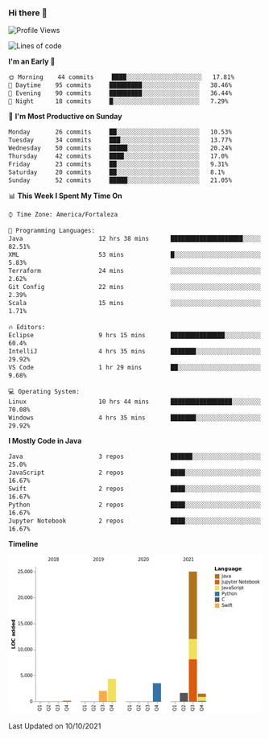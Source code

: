 ### Hi there 👋

<!--
**samuelpsouza/samuelpsouza** is a ✨ _special_ ✨ repository because its `README.md` (this file) appears on your GitHub profile.

Here are some ideas to get you started:

- 🔭 I’m currently working on ...
- 🌱 I’m currently learning ...
- 👯 I’m looking to collaborate on ...
- 🤔 I’m looking for help with ...
- 💬 Ask me about ...
- 📫 How to reach me: ...
- 😄 Pronouns: ...
- ⚡ Fun fact: ...
-->

<!--START_SECTION:waka-->
![Profile Views](http://img.shields.io/badge/Profile%20Views-0-blue)

![Lines of code](https://img.shields.io/badge/From%20Hello%20World%20I%27ve%20Written-38167%20lines%20of%20code-blue)

**I'm an Early 🐤** 

```text
🌞 Morning    44 commits     ████░░░░░░░░░░░░░░░░░░░░░   17.81% 
🌆 Daytime    95 commits     █████████░░░░░░░░░░░░░░░░   38.46% 
🌃 Evening    90 commits     █████████░░░░░░░░░░░░░░░░   36.44% 
🌙 Night      18 commits     █░░░░░░░░░░░░░░░░░░░░░░░░   7.29%

```
📅 **I'm Most Productive on Sunday** 

```text
Monday       26 commits     ██░░░░░░░░░░░░░░░░░░░░░░░   10.53% 
Tuesday      34 commits     ███░░░░░░░░░░░░░░░░░░░░░░   13.77% 
Wednesday    50 commits     █████░░░░░░░░░░░░░░░░░░░░   20.24% 
Thursday     42 commits     ████░░░░░░░░░░░░░░░░░░░░░   17.0% 
Friday       23 commits     ██░░░░░░░░░░░░░░░░░░░░░░░   9.31% 
Saturday     20 commits     ██░░░░░░░░░░░░░░░░░░░░░░░   8.1% 
Sunday       52 commits     █████░░░░░░░░░░░░░░░░░░░░   21.05%

```


📊 **This Week I Spent My Time On** 

```text
⌚︎ Time Zone: America/Fortaleza

💬 Programming Languages: 
Java                     12 hrs 38 mins      ████████████████████░░░░░   82.51% 
XML                      53 mins             █░░░░░░░░░░░░░░░░░░░░░░░░   5.83% 
Terraform                24 mins             ░░░░░░░░░░░░░░░░░░░░░░░░░   2.62% 
Git Config               22 mins             ░░░░░░░░░░░░░░░░░░░░░░░░░   2.39% 
Scala                    15 mins             ░░░░░░░░░░░░░░░░░░░░░░░░░   1.71%

🔥 Editors: 
Eclipse                  9 hrs 15 mins       ███████████████░░░░░░░░░░   60.4% 
IntelliJ                 4 hrs 35 mins       ███████░░░░░░░░░░░░░░░░░░   29.92% 
VS Code                  1 hr 29 mins        ██░░░░░░░░░░░░░░░░░░░░░░░   9.68%

💻 Operating System: 
Linux                    10 hrs 44 mins      █████████████████░░░░░░░░   70.08% 
Windows                  4 hrs 35 mins       ███████░░░░░░░░░░░░░░░░░░   29.92%

```

**I Mostly Code in Java** 

```text
Java                     3 repos             ██████░░░░░░░░░░░░░░░░░░░   25.0% 
JavaScript               2 repos             ████░░░░░░░░░░░░░░░░░░░░░   16.67% 
Swift                    2 repos             ████░░░░░░░░░░░░░░░░░░░░░   16.67% 
Python                   2 repos             ████░░░░░░░░░░░░░░░░░░░░░   16.67% 
Jupyter Notebook         2 repos             ████░░░░░░░░░░░░░░░░░░░░░   16.67%

```


**Timeline**

![Chart not found](https://raw.githubusercontent.com/samuelpsouza/samuelpsouza/main/charts/bar_graph.png) 


 Last Updated on 10/10/2021
<!--END_SECTION:waka-->